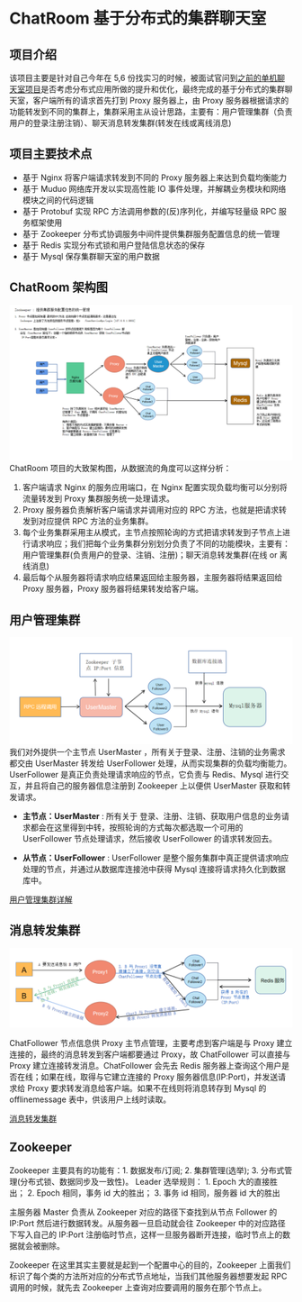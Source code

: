 # ChatRoom 基于分布式的集群聊天室

## 项目介绍
该项目主要是针对自己今年在 5,6 份找实习的时候，被面试官问到[之前的单机聊天室项目](https://github.com/Fightjiang/SocketProject/tree/master/Epoll_Chat)是否考虑分布式应用所做的提升和优化，最终完成的基于分布式的集群聊天室，客户端所有的请求首先打到 Proxy 服务器上，由 Proxy 服务器根据请求的功能转发到不同的集群上，集群采用主从设计思路，主要有：用户管理集群（负责用户的登录注册注销）、聊天消息转发集群(转发在线或离线消息)


## 项目主要技术点
* 基于 Nginx 将客户端请求转发到不同的 Proxy 服务器上来达到负载均衡能力
* 基于 Muduo 网络库开发以实现高性能 IO 事件处理，并解耦业务模块和网络模块之间的代码逻辑
* 基于 Protobuf 实现 RPC 方法调用参数的(反)序列化，并编写轻量级 RPC 服务框架使用
* 基于 Zookeeper 分布式协调服务中间件提供集群服务配置信息的统一管理
* 基于 Redis 实现分布式锁和用户登陆信息状态的保存
* 基于 Mysql 保存集群聊天室的用户数据

## ChatRoom 架构图

![](./image/ChatRoom_Architecture.jpg)
ChatRoom 项目的大致架构图，从数据流的角度可以这样分析：

1. 客户端请求 Nginx 的服务应用端口，在 Nginx 配置实现负载均衡可以分别将流量转发到 Proxy 集群服务统一处理请求。
2. Proxy 服务器负责解析客户端请求并调用对应的 RPC 方法，也就是把请求转发到对应提供 RPC 方法的业务集群。
3. 每个业务集群采用主从模式，主节点按照轮询的方式把请求转发到子节点上进行请求响应；我们把每个业务集群分别划分负责了不同的功能模块，主要有：用户管理集群(负责用户的登录、注销、注册)；聊天消息转发集群(在线 or 离线消息)
4. 最后每个从服务器将请求响应结果返回给主服务器，主服务器将结果返回给 Proxy 服务器，Proxy 服务器将结果转发给客户端。

## 用户管理集群
![](./image/userFollower.jpg)
我们对外提供一个主节点 UserMaster ，所有关于登录、注册、注销的业务需求都交由 UserMaster 转发给 UserFollower 处理，从而实现集群的负载均衡能力。UserFollower 是真正负责处理请求响应的节点，它负责与 Redis、Mysql 进行交互，并且将自己的服务器信息注册到 Zookeeper 上以便供 UserMaster 获取和转发请求。

* **主节点：UserMaster** : 所有关于 登录、注册、注销、获取用户信息的业务请求都会在这里得到中转，按照轮询的方式每次都选取一个可用的 UserFollower 节点处理请求，然后接收 UserFollower 的请求转发回去。

* **从节点：UserFollower** : UserFollower 是整个服务集群中真正提供请求响应处理的节点，并通过从数据库连接池中获得 Mysql 连接将请求持久化到数据库中。

[用户管理集群详解](./src//user/README.md)

## 消息转发集群

![](./image/chatFollower.jpg)

ChatFollower 节点信息供 Proxy 主节点管理，主要考虑到客户端是与 Proxy 建立连接的，最终的消息转发到客户端都要通过 Proxy，故 ChatFollower 可以直接与 Proxy 建立连接转发消息。ChatFollower 会先去 Redis 服务器上查询这个用户是否在线；如果在线，取得与它建立连接的 Proxy 服务器信息(IP:Port)，并发送请求给 Proxy 要求转发消息给客户端。如果不在线则将消息转存到 Mysql 的 offlinemessage 表中，供该用户上线时读取。



[消息转发集群](./src/chat/README.md)


## Zookeeper 

Zookeeper 主要具有的功能有：1. 数据发布/订阅; 2. 集群管理(选举); 3. 分布式管理(分布式锁、数据同步及一致性)。 Leader 选举规则： 1. Epoch 大的直接胜出； 2. Epoch 相同，事务 id 大的胜出； 3. 事务 id 相同，服务器 id 大的胜出


主服务器 Master 负责从 Zookeeper 对应的路径下查找到从节点 Follower 的 IP:Port 然后进行数据转发。从服务器一旦启动就会往 Zookeeper 中的对应路径下写入自己的 IP:Port 注册临时节点，这样一旦服务器断开连接，临时节点上的数据就会被删除。

Zookeeper 在这里其实主要就是起到一个配置中心的目的，Zookeeper 上面我们标识了每个类的方法所对应的分布式节点地址，当我们其他服务器想要发起 RPC 调用的时候，就先去 Zookeeper 上查询对应要调用的服务在那个节点上。
